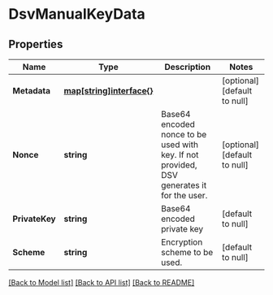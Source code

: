 # DsvManualKeyData

## Properties
Name | Type | Description | Notes
------------ | ------------- | ------------- | -------------
**Metadata** | [**map[string]interface{}**](interface{}.md) |  | [optional] [default to null]
**Nonce** | **string** | Base64 encoded nonce to be used with key. If not provided, DSV generates it for the user. | [optional] [default to null]
**PrivateKey** | **string** | Base64 encoded private key | [default to null]
**Scheme** | **string** | Encryption scheme to be used. | [default to null]

[[Back to Model list]](../README.md#documentation-for-models) [[Back to API list]](../README.md#documentation-for-api-endpoints) [[Back to README]](../README.md)

